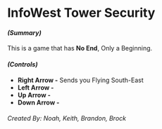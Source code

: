 # InfoWest Tower Security
#### *(Summary)*
This is a game that has **No End**, Only a Beginning.


#### *(Controls)*
* **Right Arrow -** Sends you Flying South-East
* **Left Arrow -**
* **Up Arrow -**
* **Down Arrow -**




###### Created By: Noah, Keith, Brandon, Brock

